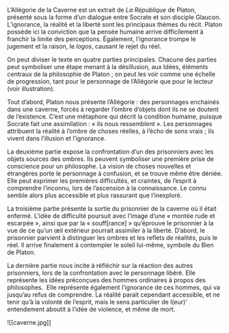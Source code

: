 L’Allégorie de la Caverne est un extrait de _La République_ de Platon, présenté sous la forme d’un dialogue entre Socrate et son disciple Glaucon. L’ignorance, la réalité et la liberté sont les principaux thèmes du récit. Platon possède ici la conviction que la pensée humaine arrive difficilement à franchir la limite des perceptions. Également, l’ignorance trompe le jugement et la raison, le _logos_, causant le rejet du réel.

On peut diviser le texte en quatre parties principales. Chacune des parties peut symboliser une étape menant à la désillusion, aux Idées, éléments centraux de la philosophie de Platon ; on peut les voir comme une échelle de progression, tant pour le personnage de l’Allégorie que pour le lecteur (voir illustration).

Tout d’abord, Platon nous présente l’Allégorie : des personnages enchainés dans une caverne, forcés à regarder l’ombre d’objets dont ils ne se doutent de l’existence. C’est une métaphore qui décrit la condition humaine, puisque Socrate fait une assimilation : « ils nous ressemblent ». Les personnages attribuent la réalité à l’ombre de choses réelles, à l’écho de sons vrais ; ils vivent dans l’illusion et l’ignorance.

La deuxième partie expose la confrontation d’un des prisonniers avec les objets sources des ombres. Ils peuvent symboliser une première prise de conscience pour un philosophe. La vision de choses nouvelles et étrangères porte le personnage à confusion, et se trouve même être déniée. Elle peut exprimer les premières difficultés, et craintes, de l’esprit à comprendre l’inconnu, lors de l’ascension à la connaissance. Le connu semble alors plus accessible et plus rassurant que l’inexploré.

La troisième partie présente la sortie du prisonnier de la caverne où il était enfermé. L’idée de difficulté poursuit avec l’image d’une « montée rude et escarpée », ainsi que par la « souff\[rance] » qu’éprouve le prisonnier à la vue de ce qu’un œil extérieur pourrait assimiler à la liberté. D’abord, le prisonnier parvient à distinguer les ombres et les reflets de réalités, puis le réel. Il arrive finalement à contempler le soleil lui-même, symbole du Bien de Platon. 

La dernière partie nous incite à réfléchir sur la réaction des autres prisonniers, lors de la confrontation avec le personnage libéré. Elle représente les idées préconçues des hommes ordinaires à propos des philosophes.  Elle représente également l’ignorance de ces hommes, qui va jusqu’au refus de comprendre. La réalité parait cependant accessible, et ne tenir qu’à la volonté de l’esprit, mais le sens particulier de l(eur)’ entendement aboutit à l’idée de violence, et même de mort.

![[caverne.jpg]]


